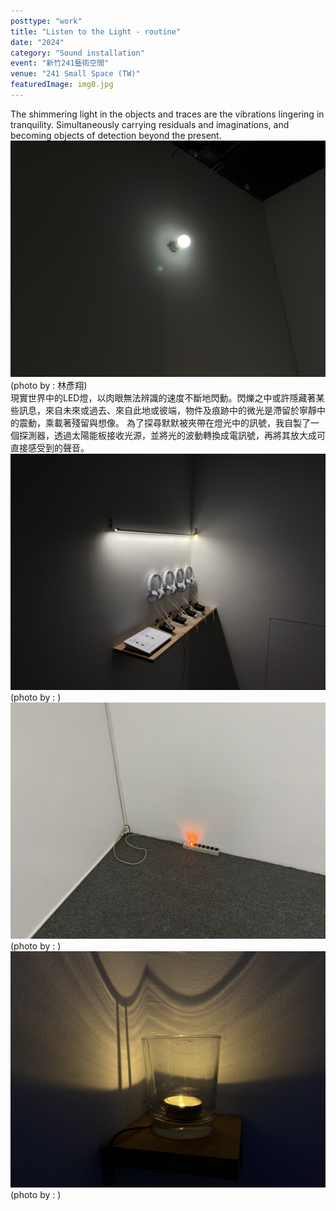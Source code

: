 ```yaml
---
posttype: "work"
title: "Listen to the Light - routine"
date: "2024"
category: "Sound installation"
event: "新竹241藝術空間"
venue: "241 Small Space (TW)"
featuredImage: img0.jpg
---
```

  <div class="box">
      <div class="dscrptn">
      The shimmering light in the objects and traces are the vibrations lingering in tranquility. Simultaneously carrying residuals and imaginations, and becoming objects of detection beyond the present.<br>
      </div>
  </div>


  <div class="box">
      <img class="subimg" src="./img1.jpg">
      <div class="photocredit">(photo by : 林彥翔)</div>
  </div>


  <div class="box">
      <div class="dscrptn">
        現實世界中的LED燈，以肉眼無法辨識的速度不斷地閃動。閃爍之中或許隱藏著某些訊息，來自未來或過去、來自此地或彼端，物件及痕跡中的微光是滯留於寧靜中的震動，乘載著殘留與想像。 為了探尋默默被夾帶在燈光中的訊號，我自製了一個探測器，透過太陽能板接收光源，並將光的波動轉換成電訊號，再將其放大成可直接感受到的聲音。<br>
      </div>
  </div>


  <div class="box">
      <img class="subimg" src="./img2.jpg">
      <div class="photocredit">(photo by : )</div>
  </div>

  <div class="box">
      <img class="subimg" src="./img3.jpg">
      <div class="photocredit">(photo by : )</div>
  </div>

  <div class="box">
      <img class="subimg" src="./img4.jpg">
      <div class="photocredit">(photo by : )</div>
  </div>

  <div class="box"></div>

  <!-- <iframe title="vimeo-player" src="https://player.vimeo.com/video/729937826?h=0de5e9faeb" frameborder="0" allowfullscreen></iframe> -->
